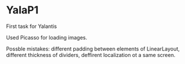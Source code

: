 # YalaP1
First task for Yalantis

Used Picasso for loading images. 

Possble mistakes: different padding between elements of LinearLayout, different thickness of dividers, deffirent localization ot a same screen.
